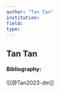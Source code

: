 ```yaml
---
author: "Tan Tan"
institution:
field:
type:
---
```


## Tan Tan
#### Bibliography:

![[@Tan2023-dm]]